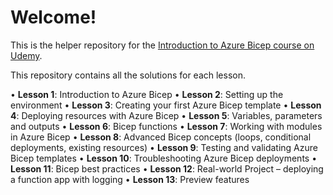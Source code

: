 # Welcome!

This is the helper repository for the [Introduction to Azure Bicep course on Udemy](https://www.google.com). 

This repository contains all the solutions for each lesson.

•	**Lesson 1**: Introduction to Azure Bicep
•	**Lesson 2**: Setting up the environment
•	**Lesson 3**: Creating your first Azure Bicep template
•	**Lesson 4**: Deploying resources with Azure Bicep
•	**Lesson 5**: Variables, parameters and outputs
•	**Lesson 6**: Bicep functions
•	**Lesson 7**: Working with modules in Azure Bicep 
•	**Lesson 8**: Advanced Bicep concepts (loops, conditional deployments, existing resources)
•	**Lesson 9**: Testing and validating Azure Bicep templates
•	**Lesson 10**: Troubleshooting Azure Bicep deployments
•	**Lesson 11**: Bicep best practices
•	**Lesson 12**: Real-world Project – deploying a function app with logging
•	**Lesson 13**: Preview features